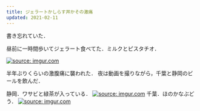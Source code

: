 ```yaml
---
title: ジェラートかしらす丼かその激痛
updated: 2021-02-11
---
```


書き忘れていた．

昼前に一時間歩いてジェラート食べてた．ミルクとピスタチオ．

<a href="https://imgur.com/UoD1I1S"><img src="https://i.imgur.com/UoD1I1S.png" title="source: imgur.com" /></a>

半年ぶりくらいの激腹痛に襲われた．
夜は動画を撮りながら，千葉と静岡のビールを飲んだ．

静岡．ワサビと緑茶が入っている．
<a href="https://imgur.com/cWauGZI"><img src="https://i.imgur.com/cWauGZI.jpg" title="source: imgur.com" /></a>
千葉．ほのかなぶどう．
<a href="https://imgur.com/7jIUbMc"><img src="https://i.imgur.com/7jIUbMc.jpg" title="source: imgur.com" /></a>
